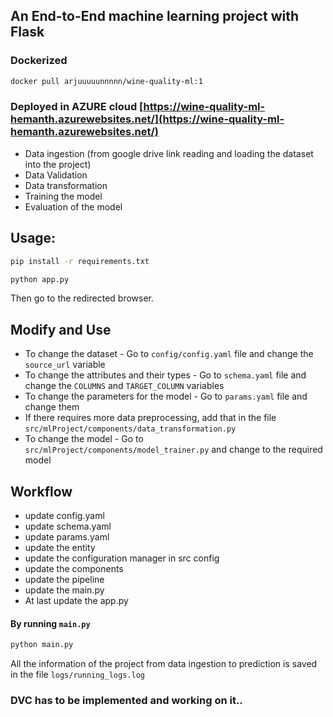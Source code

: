 ## An End-to-End machine learning project with Flask

### Dockerized
```bash
docker pull arjuuuuunnnnn/wine-quality-ml:1
```
### Deployed in AZURE cloud [https://wine-quality-ml-hemanth.azurewebsites.net/](https://wine-quality-ml-hemanth.azurewebsites.net/)

- Data ingestion (from google drive link reading and loading the dataset into the project)
- Data Validation
- Data transformation
- Training the model
- Evaluation of the model

## Usage:
```bash
pip install -r requirements.txt
```
```bash
python app.py
```
Then go to the redirected browser.

## Modify and Use
- To change the dataset - Go to `config/config.yaml` file and change the ```source_url``` variable
- To change the attributes and their types - Go to `schema.yaml` file and change the ```COLUMNS``` and ```TARGET_COLUMN``` variables
- To change the parameters for the model - Go to `params.yaml` file and change them
- If there requires more data preprocessing, add that in the file `src/mlProject/components/data_transformation.py`
- To change the model - Go to `src/mlProject/components/model_trainer.py` and change to the required model

## Workflow
- update config.yaml
- update schema.yaml
- update params.yaml
- update the entity
- update the configuration manager in src config
- update the components
- update the pipeline
- update the main.py
- At last update the app.py

#### By running `main.py`
```bash
python main.py
```
All the information of the project from data ingestion to prediction is saved in the file `logs/running_logs.log`


### DVC has to be implemented and working on it..